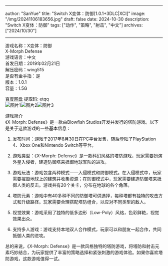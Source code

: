 
---
author: "SanYue"
title: "Switch X变体：防御[1.0.1+3DLC|XCI]"
image: "/img/20241106183656.jpg"
draft: false
date: 2024-10-30
description: "Switch X变体：防御"
tags: ["动作", "策略", "射击", "中文"]
archives: ["2024/10/30"]

---

游戏名称：X变体：防御   
X-Morph  Defense    
游戏语言：中文  
首发日期：2019年02月21日  
解压密码：wing515  
是否有金手指：是  
版本：1.0.1   
容量：1.5G

[百度网盘](https://pan.baidu.com/s/1nxqk9l5Rx8IRDNpu2J7ndg) 提取码: etqq  
![图片1](/img/scatrz.jpg)![图片2](/img/scatrw.jpg)![图片3](/img/scatrs.jpg)  

游戏简介  
《X-Morph: Defense》是一款由Blowfish Studios开发并发行的塔防游戏。以下是关于这款游戏的一些基本信息：

1. 发布时间：游戏于2017年8月30日在PC平台发售，随后登陆了PlayStation 4、Xbox One和Nintendo Switch等平台。

2. 游戏类型：《X-Morph: Defense》是一款科幻风格的塔防游戏，玩家需要扮演外星入侵者，建造防御塔来抵御地球军队的进攻。

3. 游戏玩法：游戏包含两种模式——入侵模式和防御模式。在入侵模式中，玩家需要摧毁地球上的建筑并收集资源；在防御模式中，玩家需要建造防御塔来抵御人类的反击。游戏共有20个关卡，分布在地球的各个角落。

4. 塔防元素：游戏中有40多种不同的防御塔可供选择，每种塔都有独特的攻击方式和升级路径。玩家需要合理搭配塔防组合，以应对不同类型的敌人。

5. 视觉效果：游戏采用了独特的低多边形（Low-Poly）风格，色彩鲜艳，视觉效果出众。

6. 支持多人游戏：游戏支持本地双人合作模式，玩家可以和朋友一起合作，共同抵御人类的进攻。

总的来说，《X-Morph: Defense》是一款风格独特的塔防游戏，将塔防和射击元素巧妙结合，为玩家提供了丰富的策略选择和紧张刺激的游戏体验。如果你喜欢塔防游戏，这款游戏值得一试。
